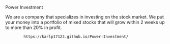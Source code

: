Power Investment



We are a company that specializes in investing on the stock market. 
                    We put your money into a portfolio of mixed stocks that will grow within 2 weeks
                up to more than 20% in profit.
                
                
            https://karlp17123.github.io/Power-Investment/
            
            
                
                
